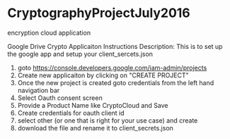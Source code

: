 # CryptographyProjectJuly2016
encryption cloud application


Google Drive Crypto Applicaiton Instructions
Description: This is to set up the google app and setup your client_sercets.json

1. goto https://console.developers.google.com/iam-admin/projects
2. Create new applicaiton by clicking on "CREATE PROJECT" 
3. Once the new project is created goto credentials from the left hand navigation bar
4. Select Oauth consent screen
5. Provide a Product Name like CryptoCloud and Save
6. Create credentials for oauth client id
7. select other (or one that is right for your use case) and create
8. download the file and rename it to client_secrets.json
